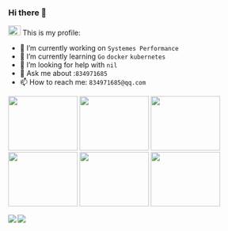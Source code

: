 ### Hi there 👋

<a href="https://sm.ms/image/kPJB2bC7tQaORXe" target="_blank"><img src="https://i.loli.net/2021/05/22/kPJB2bC7tQaORXe.png" width="25" height="20"></a>
This is my profile:


- 🔭 I’m currently working on `Systemes Performance`
- 🌱 I’m currently learning `Go` `docker` `kubernetes`
- 🤔 I’m looking for help with `nil`
- 💬 Ask me about :`834971685`
- 📫 How to reach me: `834971685@qq.com`

<a href="https://sm.ms/image/SKb4avzcqHt6juZ" target="_blank"><img src="https://i.loli.net/2021/05/22/SKb4avzcqHt6juZ.gif" width="140" height="110"></a>
<a href="https://sm.ms/image/SKb4avzcqHt6juZ" target="_blank"><img src="https://i.loli.net/2021/05/22/SKb4avzcqHt6juZ.gif" width="140" height="110"></a>
<a href="https://sm.ms/image/SKb4avzcqHt6juZ" target="_blank"><img src="https://i.loli.net/2021/05/22/SKb4avzcqHt6juZ.gif" width="140" height="110"></a>
<a href="https://sm.ms/image/SKb4avzcqHt6juZ" target="_blank"><img src="https://i.loli.net/2021/05/22/SKb4avzcqHt6juZ.gif" width="140" height="110"></a>
<a href="https://sm.ms/image/SKb4avzcqHt6juZ" target="_blank"><img src="https://i.loli.net/2021/05/22/SKb4avzcqHt6juZ.gif" width="140" height="110"></a>
<a href="https://sm.ms/image/SKb4avzcqHt6juZ" target="_blank"><img src="https://i.loli.net/2021/05/22/SKb4avzcqHt6juZ.gif" width="140" height="110"></a>

<a href="https://github.com/anuraghazra/github-readme-stats">
  <img align="left" src="https://github-readme-stats.vercel.app/api/top-langs/?username=wangxudong123&hide=css,vue,stylus,javascript&bg_color=30,4568DC,B06AB3&title_color=fff&text_color=fff" />
</a>
<a href="https://github.com/anuraghazra/github-readme-stats">
  <img src="https://github-readme-stats.vercel.app/api?username=wangxudong123&show_icons=true&bg_color=30,e96443,904e95&title_color=fff&text_color=fff" />
</a>






